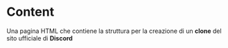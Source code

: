 # Content
Una pagina HTML che contiene la struttura per la creazione di un **clone** del sito ufficiale di **Discord**
